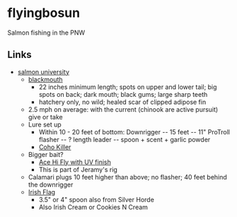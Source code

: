 # flyingbosun


Salmon fishing in the PNW


## Links

* [salmon university](http://salmonuniversity.com)
  * [blackmouth](http://salmonuniversity.com/archives/444)
    * 22 inches minimum length; spots on upper and lower tail; big spots on back; dark mouth; black gums; large sharp teeth
    * hatchery only, no wild; healed scar of clipped adipose fin
  * 2.5 mph on average: with the current (chinook are active pursuit) give or take
  * Lure set up
    * Within 10 - 20 feet of bottom: Downrigger -- 15 feet -- 11" ProTroll flasher -- ? length leader -- spoon + scent + garlic powder
    * [Coho Killer](https://www.amazon.com/gp/product/B0778YSFJH/ref=ox_sc_saved_title_2?smid=AGEU5BOCQ1AB8&psc=1)
  * Bigger bait? 
    * [Ace Hi Fly with UV finish](https://www.amazon.com/Silver-Horde-Ace-Fly-Lures/dp/B00AU5W72E/ref=sr_1_2?keywords=ace+hi+fly&qid=1547854281&s=Sports+%26+Outdoors&sr=1-2-catcorr)
    * This is part of Jeramy's rig
  * Calamari plugs 10 feet higher than above; no flasher; 40 feet behind the downrigger
  * [Irish Flag](https://www.amazon.com/gp/product/B00CZDPK0U/ref=ox_sc_saved_title_1?smid=A3UMG32GFS0Y7X&psc=1) 
    * 3.5" or 4" spoon also from Silver Horde
    * Also Irish Cream or Cookies N Cream
  
